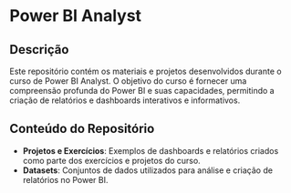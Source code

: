 # Power BI Analyst 

## Descrição

Este repositório contém os materiais e projetos desenvolvidos durante o curso de Power BI Analyst. O objetivo do curso é fornecer uma compreensão profunda do Power BI e suas capacidades, permitindo a criação de relatórios e dashboards interativos e informativos.

## Conteúdo do Repositório


- **Projetos e Exercícios**: Exemplos de dashboards e relatórios criados como parte dos exercícios e projetos do curso.
- **Datasets**: Conjuntos de dados utilizados para análise e criação de relatórios no Power BI.
